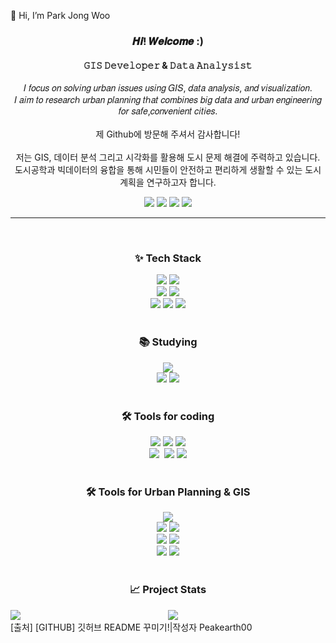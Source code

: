 👋 Hi, I’m Park Jong Woo
<!DOCTYPE html>
<html>

<!-- 자기소개 -->
<h3 align = "center"> 𝑯𝒊! 𝑾𝒆𝒍𝒄𝒐𝒎𝒆 :) </h3>
<h4 align = "center"> 𝙶𝙸𝚂 𝙳𝚎𝚟𝚎𝚕𝚘𝚙𝚎𝚛 & 𝙳𝚊𝚝𝚊 𝙰𝚗𝚊𝚕𝚢𝚜𝚒𝚜𝚝 </h4>

<div align = "center">
  𝐼 𝑓𝑜𝑐𝑢𝑠 𝑜𝑛 𝑠𝑜𝑙𝑣𝑖𝑛𝑔 𝑢𝑟𝑏𝑎𝑛 𝑖𝑠𝑠𝑢𝑒𝑠 𝑢𝑠𝑖𝑛𝑔 𝐺𝐼𝑆, 𝑑𝑎𝑡𝑎 𝑎𝑛𝑎𝑙𝑦𝑠𝑖𝑠, 𝑎𝑛𝑑 𝑣𝑖𝑠𝑢𝑎𝑙𝑖𝑧𝑎𝑡𝑖𝑜𝑛.<br>
  𝐼 𝑎𝑖𝑚 𝑡𝑜 𝑟𝑒𝑠𝑒𝑎𝑟𝑐ℎ 𝑢𝑟𝑏𝑎𝑛 𝑝𝑙𝑎𝑛𝑛𝑖𝑛𝑔 𝑡ℎ𝑎𝑡 𝑐𝑜𝑚𝑏𝑖𝑛𝑒𝑠 𝑏𝑖𝑔 𝑑𝑎𝑡𝑎 𝑎𝑛𝑑 𝑢𝑟𝑏𝑎𝑛 𝑒𝑛𝑔𝑖𝑛𝑒𝑒𝑟𝑖𝑛𝑔 𝑓𝑜𝑟 𝑠𝑎𝑓𝑒,𝑐𝑜𝑛𝑣𝑒𝑛𝑖𝑒𝑛𝑡 𝑐𝑖𝑡𝑖𝑒𝑠.
</div>

<br>
<div align = "center">
  제 Github에 방문해 주셔서 감사합니다!<br>
  <br>
  저는 GIS, 데이터 분석 그리고 시각화를 활용해 도시 문제 해결에 주력하고 있습니다.<br>
  도시공학과 빅데이터의 융합을 통해 시민들이 안전하고 편리하게 생활할 수 있는 도시 계획을 연구하고자 합니다.<br>
</div>

<!-- 소셜 배지 -->
<p align="center">
  <a href="https://github.com/<GitHub ID>"><img src="https://img.shields.io/github/followers/<Github ID>?label=Follow&style=social"></a>
  <a href="https://www.linkedin.com/in/ID"><img src="https://img.shields.io/badge/LinkedIn-0077B5?logo=linkedin&logoColor=white"></a>
  <a href="https://blog.naver.com/ID"><img src="https://img.shields.io/badge/Blog-20C997?logo=naver&logoColor=white"></a>
  <a href="mailto:ID@naver.com"><img src="https://img.shields.io/badge/Email-D14836?logo=gmail&logoColor=white"></a>
</p>
</div>

---

<!-- 내용 부분 -->
<br>
<h3 align = "center">✨ Tech Stack</h3>
<div align = "center">
  <img src = "https://img.shields.io/badge/python-3670A0?style=for-the-badge&logo=python&logoColor=ffdd54" />
  <img src = "https://img.shields.io/badge/R-276DC3?style=for-the-badge&logo=R&logoColor=white" />
</div>

<div align = "center">
  <img src = "https://img.shields.io/badge/MariaDB-003545?style=for-the-badge&logo=MariaDB&logoColor=white" />
  <img src = "https://img.shields.io/badge/MySQL-4479A1?style=for-the-badge&logo=MySQL&logoColor=white" />
</div>

<div align = "center">
  <img src = "https://img.shields.io/badge/pandas-150458.svg?style=for-the-badge&logo=pandas&logoColor=white" />
  <img src = "https://img.shields.io/badge/numpy-4d77cf.svg?style=for-the-badge&logo=numpy&logoColor=white" />
  <img src = "https://img.shields.io/badge/Matplotlib-11557c.svg?style=for-the-badge&logo=Matplotlib&logoColor=white" />
</div>

<!-- 공부중인 것들 -->
<br>
<h3 align = "center">📚 Studying</h3>

<div align = "center">
    <img src = "https://img.shields.io/badge/Java-E11F21.svg?style=for-the-badge&logo=java&logoColor=white" />
</div>

<div align = "center">
  <img src = "https://img.shields.io/badge/Hadoop-66CCFF.svg?style=for-the-badge&logo=Apache%20hadoop&logoColor=black" />
  <img src = "https://img.shields.io/badge/scikitlearn-F7931E.svg?style=for-the-badge&logo=scikitlearn&logoColor=white" />
</div>

<!-- 코딩 관련 툴-->
<br>
<h3 align = "center">🛠 Tools for coding</h3>
<div align = "center">
  <img src = "https://img.shields.io/badge/git-F05033.svg?style=for-the-badge&logo=git&logoColor=white" />
  <img src = "https://img.shields.io/badge/github-181717.svg?style=for-the-badge&logo=github&logoColor=white" />
  <img src = "https://img.shields.io/badge/Anaconda-44A833.svg?style=for-the-badge&logo=Anaconda&logoColor=white" />
</div>

<div align = "center">
  <img src = "https://img.shields.io/badge/VS%20Code-22ABF3.svg?style=for-the-badge&logo=visual-studio-code&logoColor=white" />&nbsp
  <img src = "https://img.shields.io/badge/Rstudio%20IDE-75AADB.svg?style=for-the-badge&logo=rstudio-ide&logoColor=white" />
  <img src = "https://img.shields.io/badge/Jupyter-F37626.svg?style=for-the-badge&logo=Jupyter&logoColor=white" />
</div>

<!-- 도시계획 관련 툴-->
<br>
<h3 align = "center">🛠 Tools for Urban Planning & GIS</h3>
<div align = "center">
  <img src = "https://img.shields.io/badge/Autocad-E51050.svg?style=for-the-badge&logo=Autocad&logoColor=white" />
</div>

<div align = "center">
  <img src = "https://img.shields.io/badge/QGIS-589632.svg?style=for-the-badge&logo=qgis&logoColor=white" />
  <img src = "https://img.shields.io/badge/ArcGIS-2C7AC3.svg?style=for-the-badge&logo=ArcGIS&logoColor=white" />
</div>

<div align = "center">
  <img src = "https://img.shields.io/badge/SketchUp-005F9E.svg?style=for-the-badge&logo=Sketchup&logoColor=white" />
  <img src = "https://img.shields.io/badge/V%20Ray-91b6e2.svg?style=for-the-badge&logo=Vray&logoColor=white" />
</div>

<div align = "center">
    <img src = "https://img.shields.io/badge/Adobe%20illustrator-FF9A00.svg?style=for-the-badge&logo=adobeillustrator&logoColor=white" />
    <img src = "https://img.shields.io/badge/Adobe%20Photoshop-31A8FF.svg?style=for-the-badge&logo=adobephotoshop&logoColor=white" />
</div>

<!-- 프로젝트 통계 -->
<br>
<h3 align="center">📈 Project Stats</h3>
<div align="center" style="display: flex; align-items: stretch;">
  <img src="https://github-readme-stats.vercel.app/api?username=peakearth&show_icons=true&theme=transparent&card_width=220" style="flex: 1;">
  <img src="https://github-readme-stats.vercel.app/api/top-langs/?username=peakearth&size_weight0.5&count_weight=0.5&theme=transparent&card_width=220" style="flex: 1;"><br>
</div>
[출처] [GITHUB] 깃허브 README 꾸미기!|작성자 Peakearth00
